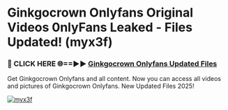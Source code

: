 # Ginkgocrown Onlyfans Original Videos 0nlyFans Leaked - Files Updated! (myx3f)

<h3>🔴 CLICK HERE 🌐==►► <a href="https://tinyurl.com/ehrbuxhb" rel="nofollow">Ginkgocrown Onlyfans Updated Files</a></h3>

Get Ginkgocrown Onlyfans and all content. Now you can access all videos and pictures of Ginkgocrown Onlyfans. New Updated Files 2025!

[![myx3f](https://i.imgur.com/lVYEuWS.gif)](https://tinyurl.com/ehrbuxhb)
